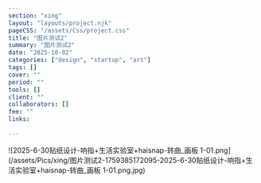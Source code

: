 ```yaml
---
section: "xing"
layout: "layouts/project.njk"
pageCSS: "/assets/Css/project.css"
title: "图片测试2"
summary: "图片测试2"
date: "2025-10-02"
categories: ["design", "startup", "art"]
tags: []
cover: ""
period: ""
tools: []
client: ""
collaborators: []
fee: ""
links:
  
---
```


![2025-6-30贴纸设计-响指+生活实验室+haisnap-转曲_画板 1-01.png](/assets/Pics/xing/图片测试2-1759385172095-2025-6-30贴纸设计-响指+生活实验室+haisnap-转曲_画板 1-01.png.jpg)